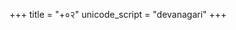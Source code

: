 +++
title = "+०२"
unicode_script = "devanagari"
+++
<div class="js_include" url="/vedAH_yajuH/taittirIyam/AraNyakam/sarva-prastutiH/02/01_niyata-yajJNa-prashaMsA/"  newLevelForH1="2" includeTitle="false"> </div>  

<div class="js_include" url="/vedAH_yajuH/taittirIyam/AraNyakam/sarva-prastutiH/02/01_yajJNopavItam/"  newLevelForH1="2" includeTitle="false"> </div>  

<div class="js_include" url="/vedAH_yajuH/taittirIyam/AraNyakam/sarva-prastutiH/02/02_sandhyA-vandanam/"  newLevelForH1="2" includeTitle="false"> </div>  

<div class="js_include" url="/vedAH_yajuH/taittirIyam/AraNyakam/sarva-prastutiH/02/03-09_kUShmANDa-homa-mantrAH/"  newLevelForH1="2" includeTitle="false"> </div>  

<div class="js_include" url="/vedAH_yajuH/taittirIyam/AraNyakam/sarva-prastutiH/02/10-11_kUShmANDam_vratAni_cha/"  newLevelForH1="2" includeTitle="false"> </div>  

<div class="js_include" url="/vedAH_yajuH/taittirIyam/AraNyakam/sarva-prastutiH/02/12_brahma-yajJNa-phalam/"  newLevelForH1="2" includeTitle="true"> </div>  

<div class="js_include" url="/vedAH_yajuH/taittirIyam/AraNyakam/sarva-prastutiH/02/13_pancha-mahA-yajJNaH/"  newLevelForH1="2" includeTitle="true"> </div>  

<div class="js_include" url="/vedAH_yajuH/taittirIyam/AraNyakam/sarva-prastutiH/02/14-18_brahma-yajJNaH/"  newLevelForH1="2" includeTitle="true"> </div>  

<div class="js_include" url="/vedAH_yajuH/taittirIyam/AraNyakam/sarva-prastutiH/02/19-20_duShparigrahaH/"  newLevelForH1="2" includeTitle="true"> </div>
<div class="js_include" url="/vedAH_yajuH/taittirIyam/AraNyakam/sarva-prastutiH/02/22_1_bhUH_prapadye/"  newLevelForH1="2" includeTitle="true"> </div>  
<div class="js_include" url="/vedAH_yajuH/taittirIyam/AraNyakam/sarva-prastutiH/02/22_2_dhruva-vandanam/"  newLevelForH1="2" includeTitle="true"> </div>  
<div class="js_include" url="/vedAH_yajuH/taittirIyam/AraNyakam/sarva-prastutiH/02/22_3_shiMshumAra-vandanam/"  newLevelForH1="2" includeTitle="true"> </div>  

